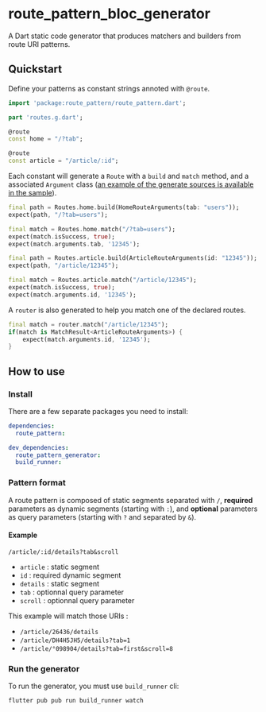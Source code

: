 # route_pattern_bloc_generator

A Dart static code generator that produces matchers and builders from route URI patterns.

## Quickstart

Define your patterns as constant strings annoted with `@route`.

```dart
import 'package:route_pattern/route_pattern.dart';

part 'routes.g.dart';

@route
const home = "/?tab";

@route
const article = "/article/:id";
```

Each constant will generate a `Route` with a `build` and `match` method, and a associated `Argument` class ([an example of the generate sources is available in the sample](sample/lib/routes.g.dart)).

```dart
final path = Routes.home.build(HomeRouteArguments(tab: "users"));
expect(path, "/?tab=users");

final match = Routes.home.match("/?tab=users");
expect(match.isSuccess, true);
expect(match.arguments.tab, '12345');

final path = Routes.article.build(ArticleRouteArguments(id: "12345"));
expect(path, "/article/12345");

final match = Routes.article.match("/article/12345");
expect(match.isSuccess, true);
expect(match.arguments.id, '12345');
```

A `router` is also generated to help you match one of the declared routes.

```dart
final match = router.match("/article/12345");
if(match is MatchResult<ArticleRouteArguments>) {
    expect(match.arguments.id, '12345');
}
```

## How to use

### Install

There are a few separate packages you need to install:

```yaml
dependencies:
  route_pattern:

dev_dependencies:
  route_pattern_generator: 
  build_runner: 
```

### Pattern format

A route pattern is composed of static segments separated with `/`, **required** parameters as dynamic segments (starting with `:`), and **optional** parameters as query parameters (starting with `?` and separated by `&`).

#### Example

`/article/:id/details?tab&scroll`

* `article` : static segment
* `id` : required dynamic segment
* `details` : static segment
* `tab` : optionnal query parameter
* `scroll` : optionnal query parameter

This example will match those URIs :

* `/article/26436/details`
* `/article/DH4H5JH5/details?tab=1`
* `/article/°098904/details?tab=first&scroll=8`

### Run the generator

To run the generator, you must use `build_runner` cli:

```sh
flutter pub pub run build_runner watch
```